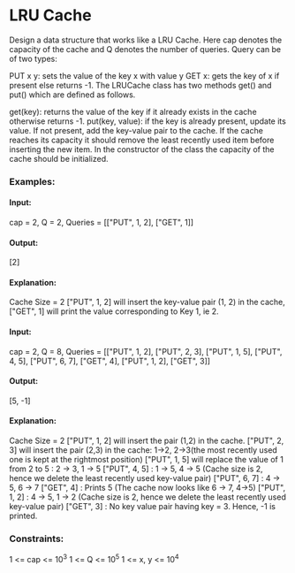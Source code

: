 # LRU Cache
Design a data structure that works like a LRU Cache. Here cap denotes the capacity of the cache and Q denotes the number of queries. Query can be of two types:

PUT x y: sets the value of the key x with value y
GET x: gets the key of x if present else returns -1.
The LRUCache class has two methods get() and put() which are defined as follows.

get(key): returns the value of the key if it already exists in the cache otherwise returns -1.
put(key, value): if the key is already present, update its value. If not present, add the key-value pair to the cache. If the cache reaches its capacity it should remove the least recently used item before inserting the new item.
In the constructor of the class the capacity of the cache should be initialized.

### Examples:
#### Input: 
cap = 2, Q = 2, Queries = [["PUT", 1, 2], ["GET", 1]]
#### Output:
[2]
#### Explanation:
Cache Size = 2
["PUT", 1, 2] will insert the key-value pair (1, 2) in the cache,
["GET", 1] will print the value corresponding to Key 1, ie 2.

#### Input:
cap = 2, Q = 8, Queries = [["PUT", 1, 2], ["PUT", 2, 3], ["PUT", 1, 5], ["PUT", 4, 5], ["PUT", 6, 7], ["GET", 4], ["PUT", 1, 2], ["GET", 3]]
#### Output:
[5, -1]
#### Explanation: 
Cache Size = 2
["PUT", 1, 2] will insert the pair (1,2) in the cache.
["PUT", 2, 3] will insert the pair (2,3) in the cache: 1->2, 2->3(the most recently used one is kept at the rightmost position) 
["PUT", 1, 5] will replace the value of 1 from 2 to 5 : 2 -> 3, 1 -> 5
["PUT", 4, 5] : 1 -> 5, 4 -> 5 (Cache size is 2, hence we delete the least recently used key-value pair)
["PUT", 6, 7] : 4 -> 5, 6 -> 7 
["GET", 4] : Prints 5 (The cache now looks like 6 -> 7, 4->5)
["PUT", 1, 2] : 4 -> 5, 1 -> 2  (Cache size is 2, hence we delete the least recently used key-value pair)
["GET", 3] : No key value pair having key = 3. Hence, -1 is printed.

### Constraints:
1 <= cap <= $`10^3`$
1 <= Q <= $`10^5`$
1 <= x, y <= $`10^4`$

